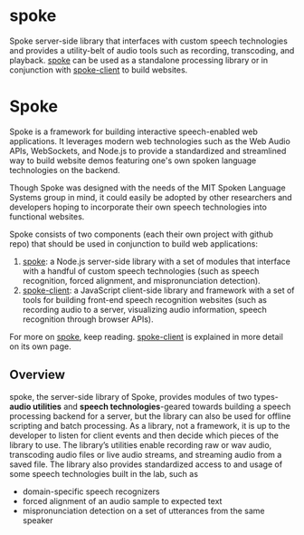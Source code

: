# spoke
Spoke server-side library that interfaces with custom speech technologies and provides a utility-belt of audio tools such as recording, transcoding, and playback. [spoke][1] can be used as a standalone processing library or in conjunction with [spoke-client][2] to build websites.

# Spoke
Spoke is a framework for building interactive speech-enabled web applications. It leverages modern web technologies such as the Web Audio APIs, WebSockets, and Node.js to provide a standardized and streamlined way to build website demos featuring one's own spoken language technologies on the backend. 

Though Spoke was designed with the needs of the MIT Spoken Language Systems group in mind, it could easily be adopted by other researchers and developers hoping to incorporate their own speech technologies into functional websites.


Spoke consists of two components (each their own project with github repo) that should be used in conjunction to build web applications:

1. [spoke][1]: a Node.js server-side library with a set of modules that interface with a handful of custom speech technologies (such as speech recognition, forced alignment, and mispronunciation detection). 
2. [spoke-client][2]: a JavaScript client-side library and framework with a set of tools for building front-end speech recognition websites (such as recording audio to a server, visualizing audio information, speech recognition through browser APIs).

For more on [spoke][1], keep reading. [spoke-client][2] is explained in more detail on its own page.

## Overview
spoke, the server-side library of Spoke, provides modules of two types-**audio utilities** and **speech technologies**-geared towards building a speech processing backend for a server, but the library can also be used for offline scripting and batch processing. As a library, not a framework, it is up to the developer to listen for client events and then decide which pieces of the library to use. The library’s utilities enable recording raw or wav audio, transcoding audio files or live audio streams, and streaming audio from a saved file. The library also provides standardized access to and usage of some speech technologies built in the lab, such as 
* domain-specific speech recognizers
* forced alignment of an audio sample to expected text
* mispronunciation detection on a set of utterances from the same speaker



[1]:https://github.com/psaylor/spoke "the spoke repo"
[2]:https://github.com/psaylor/spoke-client "the spoke-client repo"
